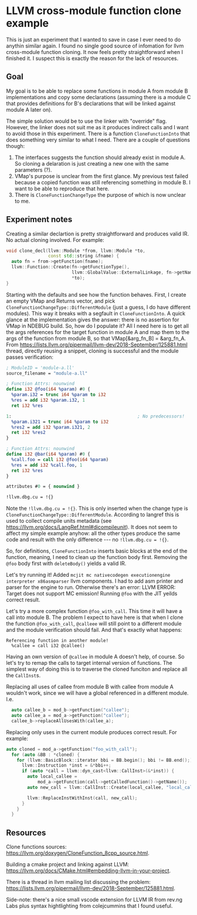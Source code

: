# LLVM cross-module function clone example

This is just an experiment that I wanted to save in case I ever need to do anythin similar again. I found no single good source of infomation for llvm cross-module function cloning. It now feels pretty straightforward when I finished it. I suspect this is exactly the reason for the lack of resources.

## Goal
My goal is to be able to replace some functions in module A from module B implementations and copy some declarations (assuming there is a module C that provides definitions for B's declarations that will be linked against module A later on).

The simple solution would be to use the linker with "override" flag. However, the linker does not suit me as it produces indirect calls and I want to avoid those in this experiment. There is a function ```CloneFunctionInto``` that does something very similar to what I need. There are a couple of questions though:
1. The interfaces suggests the function should already exist in module A. So cloning a delaration is just creating a new one with the same parameters (?).
2. VMap's purpose is unclear from the first glance. My previous test failed because a copied function was still referencing something in module B. I want to be able to reproduce that here.
3. There is ```CloneFunctionChangeType``` the purpose of which is now unclear to me.

## Experiment notes
Creating a similar declartion is pretty straightforward and produces valid IR. No actual cloning involved. For example:
```C++
void clone_decl(llvm::Module *from, llvm::Module *to,
                const std::string &fname) {
  auto fn = from->getFunction(fname);
  llvm::Function::Create(fn->getFunctionType(),
                         llvm::GlobalValue::ExternalLinkage, fn->getName(),
                         *to);
}
```

Starting with the defaults and see how the function behaves. First, I create an empty VMap and Returns vector, and pick ```CloneFunctionChangeType::DifferentModule``` (just a guess, I do have different modules). This way it breaks with a segfault in ```CloneFunctionInto```. A quick glance at the implementation gives the answer: there is no assertion for VMap in NDEBUG build. So, how do I populate it? All I need here is to get all the args references for the target function in module A and map them to the args of the function from module B, so that VMap[&arg_fn_B] = &arg_fn_A.
From https://lists.llvm.org/pipermail/llvm-dev/2018-September/125881.html thread, directly reusing a snippet, cloning is successful and the module passes verification:
```llvm
; ModuleID = 'module-a.ll'
source_filename = "module-a.ll"

; Function Attrs: nounwind
define i32 @foo(i64 %param) #0 {
  %param.i32 = trunc i64 %param to i32
  %res = add i32 %param.i32, 1
  ret i32 %res

1:                                                ; No predecessors!
  %param.i321 = trunc i64 %param to i32
  %res2 = add i32 %param.i321, 2
  ret i32 %res2
}

; Function Attrs: nounwind
define i32 @bar(i64 %param) #0 {
  %call.foo = call i32 @foo(i64 %param)
  %res = add i32 %call.foo, 1
  ret i32 %res
}

attributes #0 = { nounwind }

!llvm.dbg.cu = !{}
```

Note the ```!llvm.dbg.cu = !{}```. This is only inserted when the change type is ```CloneFunctionChangeType::DifferentModule```.
According to langref this is used to collect compile units metadata (see https://llvm.org/docs/LangRef.html#dicompileunit).
It does not seem to affect my simple example anyhow: all the other types produce the same code and result with the only difference --- no ```!llvm.dbg.cu = !{}```.

So, for definitions, ```CloneFunctionInto``` inserts basic blocks at the end of the function, meaning, I need to clean up the function body first. Removing the ```@foo``` body first with ```deleteBody()``` yields a valid IR.

Let's try running it!
Added ```mcjit mc nativecodegen executionengine interpreter x86asmparser``` llvm components.
I had to add asm printer and parser for the engine to run. Otherwise there's an error: LLVM ERROR: Target does not support MC emission!
Running ```@foo``` with the JIT yeilds correct result.

Let's try a more complex function ```@foo_with_call```. This time it will have a call into module B.
The problem I expect to have here is that when I clone the function ```@foo_with_call```, ```@calleee``` will still point to a different module and the module verification should fail.
And that's exactly what happens:
```
Referencing function in another module!
  %callee = call i32 @callee()
```

Having an own version of ```@callee``` in module A doesn't help, of course. So let's try to remap the calls to target internal version of functions. The simplest way of doing this is to traverse the cloned funciton and replace all the ```CallInst```s.

Replacing all uses of callee from module B with callee from module A wouldn't work, since we will have a global referenced in a different module. I.e.
```C++
  auto callee_b = mod_b->getFunction("callee");
  auto callee_a = mod_a->getFunction("callee");
  callee_b->replaceAllUsesWith(callee_a);
```

Replacing only uses in the current module produces correct result. For example:
```C++
auto cloned = mod_a->getFunction("foo_with_call");
  for (auto &BB : *cloned) {
    for (llvm::BasicBlock::iterator bbi = BB.begin(); bbi != BB.end();) {
      llvm::Instruction *inst = &*bbi++;
      if (auto *call = llvm::dyn_cast<llvm::CallInst>(&*inst)) {
        auto local_callee =
            mod_a->getFunction(call->getCalledFunction()->getName());
        auto new_call = llvm::CallInst::Create(local_callee, "local_callee");

        llvm::ReplaceInstWithInst(call, new_call);
      }
    }
  }
```

## Resources
Clone functions sources: https://llvm.org/doxygen/CloneFunction_8cpp_source.html.

Building a cmake project and linking against LLVM: https://llvm.org/docs/CMake.html#embedding-llvm-in-your-project.

There is a thread in llvm mailing list discussing the problem: https://lists.llvm.org/pipermail/llvm-dev/2018-September/125881.html.

Side-note: there's a nice small vscode extension for LLVM IR from rev.ng Labs plus syntax hightlighting from colejcummins that I found useful.
